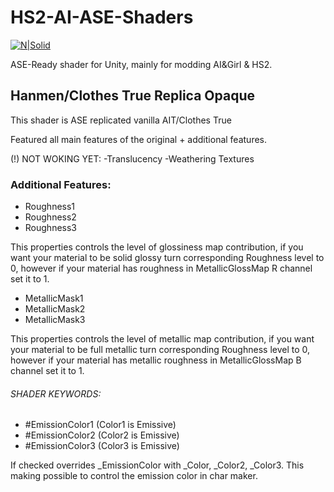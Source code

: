 # HS2-AI-ASE-Shaders
[![N|Solid](http://amplify.pt/wp-content/uploads/2016/08/icon_precise_v1_90.png)](http://amplify.pt/unity/amplify-shader-editor/)

ASE-Ready shader for Unity, mainly for modding AI&Girl & HS2.


## Hanmen/Clothes True Replica Opaque
This shader is ASE replicated vanilla AIT/Clothes True

Featured all main features of the original + additional features.

(!) NOT WOKING YET:
-Translucency
-Weathering Textures

### Additional Features:

- Roughness1
- Roughness2
- Roughness3

This properties controls the level of glossiness map contribution, if you want your material to be solid glossy turn corresponding Roughness level to 0, however if your material has roughness in MetallicGlossMap R channel set it to 1.

- MetallicMask1
- MetallicMask2
- MetallicMask3

This properties controls the level of metallic map contribution, if you want your material to be full metallic turn corresponding Roughness level to 0, however if your material has metallic roughness in MetallicGlossMap B channel set it to 1.

###### SHADER KEYWORDS:
- #EmissionColor1 (Color1 is Emissive)
- #EmissionColor2 (Color2 is Emissive)
- #EmissionColor3 (Color3 is Emissive)
 
If checked overrides _EmissionColor with _Color, _Color2, _Color3. This making possible to control the emission color in char maker.
